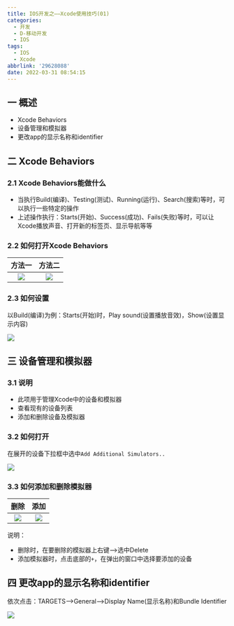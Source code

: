 ```yaml
---
title: IOS开发之——Xcode使用技巧(01)
categories:
  - 开发
  - D-移动开发
  - IOS
tags:
  - IOS
  - Xcode
abbrlink: '29628088'
date: 2022-03-31 08:54:15
---
```

## 一 概述

* Xcode Behaviors
* 设备管理和模拟器
* 更改app的显示名称和identifier

<!--more-->

## 二 Xcode Behaviors

### 2.1 Xcode Behaviors能做什么

* 当执行Build(编译)、Testing(测试)、Running(运行)、Search(搜索)等时，可以执行一些特定的操作
* 上述操作执行：Starts(开始)、Success(成功)、Fails(失败)等时，可以让Xcode播放声音、打开新的标签页、显示导航等等

### 2.2 如何打开Xcode Behaviors

| 方法一 | 方法二 |
| :----: | :----: |
| ![][1] | ![][2] |

### 2.3 如何设置

以Build(编译)为例：Starts(开始)时，Play sound(设置播放音效)，Show(设置显示内容)

![][3]

## 三 设备管理和模拟器

### 3.1 说明

* 此项用于管理Xcode中的设备和模拟器
* 查看现有的设备列表
* 添加和删除设备及模拟器

### 3.2 如何打开

在展开的设备下拉框中选中`Add Additional Simulators..`

![][4]

### 3.3 如何添加和删除模拟器

|  删除  |  添加  |
| :----: | :----: |
| ![][5] | ![][6] |

说明：

* 删除时，在要删除的模拟器上右键——>选中Delete
* 添加模拟器时，点击底部的`+`，在弹出的窗口中选择要添加的设备

## 四 更改app的显示名称和identifier

依次点击：TARGETS——>General——>Display Name(显示名称)和Bundle Identifier

![][7]






[1]:https://cdn.jsdelivr.net/gh/PGzxc/CDN/blog-ios/ios-xcode-01-behavior-editor.png
[2]:https://cdn.jsdelivr.net/gh/PGzxc/CDN/blog-ios/ios-xcode-01-behavior-preference.png
[3]:https://cdn.jsdelivr.net/gh/PGzxc/CDN/blog-ios/ios-xcode-01-behavior-setting.png
[4]:https://cdn.jsdelivr.net/gh/PGzxc/CDN/blog-ios/ios-xcode-01-devices-list.png
[5]:https://cdn.jsdelivr.net/gh/PGzxc/CDN/blog-ios/ios-xcode-01-devices-delete.png
[6]:https://cdn.jsdelivr.net/gh/PGzxc/CDN/blog-ios/ios-xcode-01-devices-add.png
[7]:https://cdn.jsdelivr.net/gh/PGzxc/CDN/blog-ios/ios-xcode-01-name-identifier.png